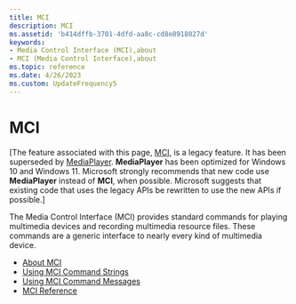 ```yaml
---
title: MCI
description: MCI
ms.assetid: 'b414dffb-3701-4dfd-aa8c-cd8e8918027d'
keywords:
- Media Control Interface (MCI),about
- MCI (Media Control Interface),about
ms.topic: reference
ms.date: 4/26/2023
ms.custom: UpdateFrequency5
---
```


# MCI

\[The feature associated with this page, [MCI](/windows/win32/multimedia/mci), is a legacy feature. It has been superseded by [MediaPlayer](/uwp/api/Windows.Media.Playback.MediaPlayer). **MediaPlayer** has been optimized for Windows 10 and Windows 11. Microsoft strongly recommends that new code use **MediaPlayer** instead of **MCI**, when possible. Microsoft suggests that existing code that uses the legacy APIs be rewritten to use the new APIs if possible.\]

The Media Control Interface (MCI) provides standard commands for playing multimedia devices and recording multimedia resource files. These commands are a generic interface to nearly every kind of multimedia device.

-   [About MCI](about-mci.md)
-   [Using MCI Command Strings](using-mci-command-strings.md)
-   [Using MCI Command Messages](using-mci-command-messages.md)
-   [MCI Reference](mci-reference.md)

 

 




